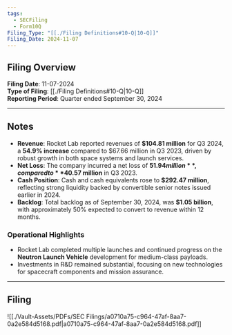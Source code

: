 ```yaml
---
tags:
  - SECFiling
  - Form10Q
Filing_Type: "[[./Filing Definitions#10-Q|10-Q]]"
Filing_Date: 2024-11-07
---
```

## Filing Overview

**Filing Date**: 11-07-2024  
**Type of Filing**: [[./Filing Definitions#10-Q|10-Q]]  
**Reporting Period**: Quarter ended September 30, 2024  

---

## Notes  

- **Revenue**: Rocket Lab reported revenues of **$104.81 million** for Q3 2024, a **54.9% increase** compared to $67.66 million in Q3 2023, driven by robust growth in both space systems and launch services.  
- **Net Loss**: The company incurred a net loss of **$51.94 million**, compared to **$40.57 million** in Q3 2023.  
- **Cash Position**: Cash and cash equivalents rose to **$292.47 million**, reflecting strong liquidity backed by convertible senior notes issued earlier in 2024.  
- **Backlog**: Total backlog as of September 30, 2024, was **$1.05 billion**, with approximately 50% expected to convert to revenue within 12 months.  

### Operational Highlights  

- Rocket Lab completed multiple launches and continued progress on the **Neutron Launch Vehicle** development for medium-class payloads.  
- Investments in R&D remained substantial, focusing on new technologies for spacecraft components and mission assurance.  

---

## Filing  

![[./Vault-Assets/PDFs/SEC Filings/a0710a75-c964-47af-8aa7-0a2e584d5168.pdf|a0710a75-c964-47af-8aa7-0a2e584d5168.pdf]]
